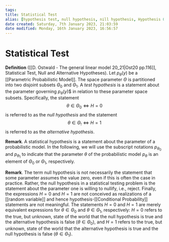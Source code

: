 ```yaml
---
tags: 
title: Statistical Test
alias: [hypothesis test, null hypothesis, nill hypothesis, Hypothesis 0, H0, Hypothesis 1, H1, statistical test, alternative hypothesis]
date created: Saturday, 7th January 2023, 21:03:59
date modified: Monday, 16th January 2023, 16:56:57
---
```


# Statistical Test

**Definition** ([[D. Ostwald - The general linear model 20_21|Ost20 pp.116]], Statistical Test, Null and Alternative Hypotheses). Let $p_\theta(y)$ be a [[Parametric Probabilistic Model]]. The space parameter $\Theta$ is partitioned into two disjoint subsets $\Theta_0$ and $\Theta_1$. A _test hypothesis_ is a statement about the parameter governing $p_\theta(y)$$ in relation to these parameter space subsets. Specifically, the statement $$\theta\in\Theta_0\Leftrightarrow H=0$$is referred to as the _null hypothesis_ and the statement $$\theta\in\Theta_!\Leftrightarrow H=1$$is referred to as the _alternative hypothesis_.

**Remark**. A statistical hypothesis is a statement about the parameter of a probabilistic model. In the following, we will use the subscript notations $p_{\theta_0}$ and $p_{\theta_1}$ to indicate that the parameter $\theta$ of the probabilistic model $p_\theta$ is an element of $\Theta_0$ or $\Theta_1$, respectively.

**Remark**. The term null hypothesis is not necessarily the statement that some parameter assumes the value zero, even if this is often the case in practice. Rather, the null hypothesis in a statistical testing problem is the statement about the parameter one is willing to nullify, i.e., reject. Finally, the expressions $H = 0$ and $H = 1$ are not conceived as realizations of a [[random variable]] and hence hypothesis-[[Conditional Probability]] statements are not meaningful. The statements $H = 0$ and $H = 1$ are merely equivalent expressions for $\theta\in\Theta_0$ and $\theta\in\Theta_1$, respectively: $H = 0$ refers to the true, but unknown, state of the world that the null hypothesis is true and the alternative hypothesis is false ($\theta\in\Theta_0$), and $H = 1$ refers to the true, but unknown, state of the world that the alternative hypothesis is true and the null hypothesis is false ($\theta\in\Theta_1$).